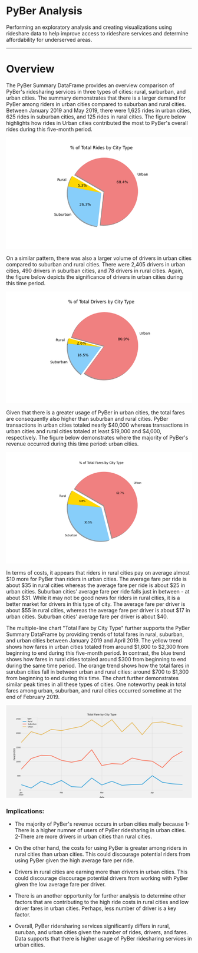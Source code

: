 # PyBer Analysis
Performing an exploratory analysis and creating visualizations using rideshare data to help improve access to rideshare services and determine affordability for underserved areas.

---

# Overview
The PyBer Summary DataFrame provides an overview comparison of PyBer's ridesharing services in three types of cities: rural, surburban, and urban cities. The summary demonstrates that there is a larger demand for PyBer among riders in urban cities compared to suburban and rural cities. Between January 2019 and May 2019, there were 1,625 rides in urban cities, 625 rides in suburban cities, and 125 rides in rural cities. The figure below highlights how rides in Urban cities contributed the most to PyBer's overall rides during this five-month period.

![% of Total Rides by City Type](https://github.com/Gagan-hub/PyBer_Analysis/blob/main/analysis/Fig6.png)
 


On a similar pattern, there was also a larger volume of drivers in urban cities compared to suburban and rural cities. There were 2,405 drivers in urban cities, 490 drivers in suburban cities, and 78 drivers in rural cities. Again, the figure below depicts the significance of drivers in urban cities during this time period.

![% of Total Drivers by City Type](https://github.com/Gagan-hub/PyBer_Analysis/blob/main/analysis/Fig7.png)
 


Given that there is a greater usage of PyBer in urban cities, the total fares are consequently also higher than suburban and rural cities. PyBer transactions in urban cities totaled nearly $40,000 whereas transactions in urban cities and rural cities totaled at least $19,000 and $4,000, respectively. The figure below demonstrates where the majority of PyBer's revenue occurred during this time period: urban cities.

![% of Total Fares by City Type](https://github.com/Gagan-hub/PyBer_Analysis/blob/main/analysis/Fig5.png)
 


In terms of costs, it appears that riders in rural cities pay on average almost $10 more for PyBer than riders in urban cities. The average fare per ride is about $35 in rural cities whereas the average fare per ride is about $25 in urban cities. Suburban cities' average fare per ride falls just in between - at about $31. While it may not be good news for riders in rural cities, it is a better market for drivers in this type of city. The average fare per driver is about $55 in rural cities, whereas the average fare per driver is about $17 in urban cities. Suburban cities' average fare per driver is about $40.



The multiple-line chart "Total Fare by City Type" further supports the PyBer Summary DataFrame by providing trends of total fares in rural, suburban, and urban cities between January 2019 and April 2019. The yellow trend shows how fares in urban cities totaled from around $1,600 to $2,300 from beginning to end during this five-month period. In contrast, the blue trend shows how fares in rural cities totaled around $300 from beginning to end during the same time period. The orange trend shows how the total fares in suruban cities fall in between urban and rural cities: around $700 to $1,300 from beginning to end during this time. The chart further demonstrates similar peak times in all these types of cities. One noteworthy peak in total fares among urban, suburban, and rural cities occurred sometime at the end of February 2019.

![Total Fare by City Type](https://github.com/Gagan-hub/PyBer_Analysis/blob/main/analysis/PyBer_fare_summary.png)
 


### Implications:
* The majority of PyBer's revenue occurs in urban cities maily because 
   1-There is a higher numner of users of PyBer ridesharing in urban cities.
   2-There are more drivers in urban cities than rural cities.

* On the other hand, the costs for using PyBer is greater among riders in rural cities than urban cities. This could discourage potential riders from using PyBer given the high average fare per ride. 
* Drivers in rural cities are earning more than drivers in urban cities. This could discourage discourage potential drivers from working with PyBer given the low average fare per driver.
* There is an another opportunity for further analysis to determine other factors that are contributing to the high ride costs in rural cities and low driver fares in urban cities. Perhaps, less number of driver  is a key factor.
* Overall, PyBer ridersharing services significantly differs in rural, suruban, and urban cities given the number of rides, drivers, and fares. Data supports that there is higher usage of PyBer ridesharing services in urban cities.
